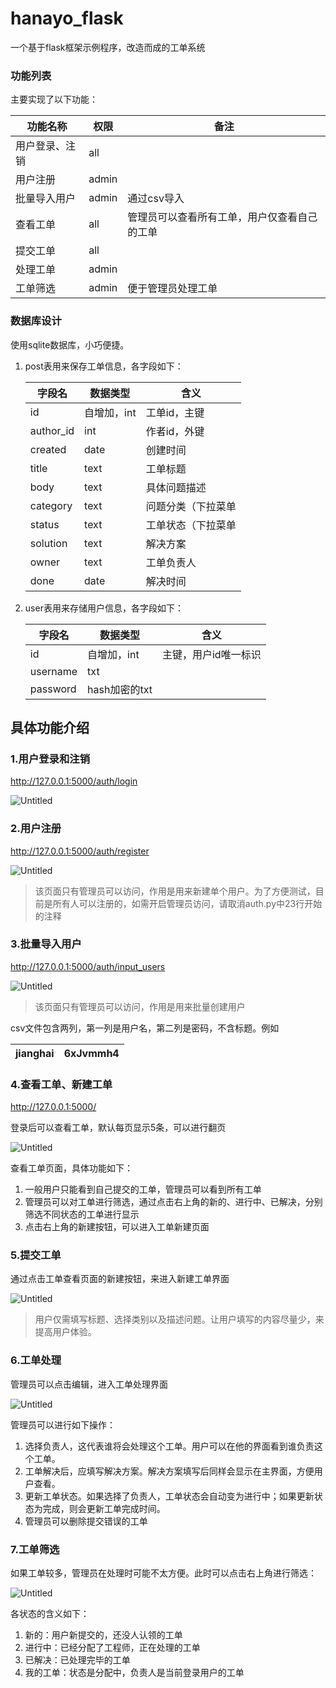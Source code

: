 # hanayo_flask
一个基于flask框架示例程序，改造而成的工单系统
### 功能列表

主要实现了以下功能：

| 功能名称 | 权限 | 备注 |
| --- | --- | --- |
| 用户登录、注销 | all |  |
| 用户注册 | admin |  |
| 批量导入用户 | admin | 通过csv导入 |
| 查看工单 | all | 管理员可以查看所有工单，用户仅查看自己的工单 |
| 提交工单 | all |  |
| 处理工单 | admin |  |
| 工单筛选 | admin | 便于管理员处理工单 |

### 数据库设计

使用sqlite数据库，小巧便捷。

1. post表用来保存工单信息，各字段如下：
    
    
    | 字段名 | 数据类型 | 含义 |
    | --- | --- | --- |
    | id | 自增加，int | 工单id，主键 |
    | author_id | int | 作者id，外键 |
    | created | date | 创建时间 |
    | title | text | 工单标题 |
    | body | text | 具体问题描述 |
    | category | text | 问题分类（下拉菜单 |
    | status | text | 工单状态（下拉菜单 |
    | solution | text | 解决方案 |
    | owner | text | 工单负责人 |
    | done | date | 解决时间 |
2. user表用来存储用户信息，各字段如下：
    
    
    | 字段名 | 数据类型 | 含义 |
    | --- | --- | --- |
    | id | 自增加，int | 主键，用户id唯一标识 |
    | username | txt |  |
    | password | hash加密的txt |  |

## 具体功能介绍

### 1.用户登录和注销

http://127.0.0.1:5000/auth/login

![Untitled](flaskr/static/pic/1-login.png)

### 2.用户注册

http://127.0.0.1:5000/auth/register

![Untitled](flaskr/static/pic/2-register.png)

> 该页面只有管理员可以访问，作用是用来新建单个用户。为了方便测试，目前是所有人可以注册的，如需开启管理员访问，请取消auth.py中23行开始的注释
> 

### 3.批量导入用户

http://127.0.0.1:5000/auth/input_users

![Untitled](flaskr/static/pic/3-upload_users.png)

> 该页面只有管理员可以访问，作用是用来批量创建用户
> 

csv文件包含两列，第一列是用户名，第二列是密码，不含标题。例如

| jianghai | 6xJvmmh4 |
| --- | --- |

### 4.查看工单、新建工单

http://127.0.0.1:5000/

登录后可以查看工单，默认每页显示5条，可以进行翻页

![Untitled](flaskr/static/pic/4-index_page.png)

查看工单页面，具体功能如下：

1. 一般用户只能看到自己提交的工单，管理员可以看到所有工单
2. 管理员可以对工单进行筛选，通过点击右上角的新的、进行中、已解决，分别筛选不同状态的工单进行显示
3. 点击右上角的新建按钮，可以进入工单新建页面

### 5.提交工单

通过点击工单查看页面的新建按钮，来进入新建工单界面

![Untitled](flaskr/static/pic/5-new_page.png)

> 用户仅需填写标题、选择类别以及描述问题。让用户填写的内容尽量少，来提高用户体验。
> 

### 6.工单处理

管理员可以点击编辑，进入工单处理界面

![Untitled](flaskr/static/pic/6-update_page.png)

管理员可以进行如下操作：

1. 选择负责人，这代表谁将会处理这个工单。用户可以在他的界面看到谁负责这个工单。
2. 工单解决后，应填写解决方案。解决方案填写后同样会显示在主界面，方便用户查看。
3. 更新工单状态。如果选择了负责人，工单状态会自动变为进行中；如果更新状态为完成，则会更新工单完成时间。
4. 管理员可以删除提交错误的工单

### 7.工单筛选

如果工单较多，管理员在处理时可能不太方便。此时可以点击右上角进行筛选：

![Untitled](flaskr/static/pic/7-filter.png)

各状态的含义如下：

1. 新的：用户新提交的，还没人认领的工单
2. 进行中：已经分配了工程师，正在处理的工单
3. 已解决：已处理完毕的工单
4. 我的工单：状态是分配中，负责人是当前登录用户的工单
